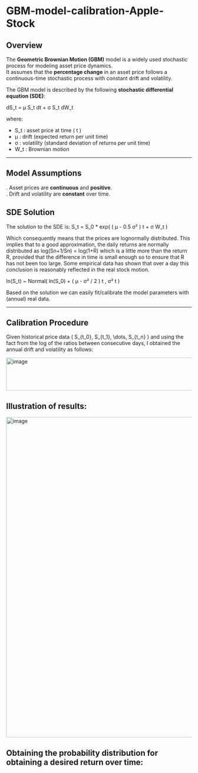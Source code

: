# GBM-model-calibration-Apple-Stock
## Overview
The **Geometric Brownian Motion (GBM)** model is a widely used stochastic process for modeling asset price dynamics.  
It assumes that the **percentage change** in an asset price follows a continuous-time stochastic process with constant drift and volatility.

The GBM model is described by the following **stochastic differential equation (SDE)**:

 dS_t = μ S_t dt + σ S_t dW_t

where:
-  S_t : asset price at time \( t \)  
-  μ : drift (expected return per unit time)  
-  σ : volatility (standard deviation of returns per unit time)  
-  W_t : Brownian motion

---

## Model Assumptions
. Asset prices are **continuous** and **positive**.  
. Drift and volatility are **constant** over time.  
  
## SDE Solution
The solution to the SDE is:
S_t = S_0 * exp( ( μ - 0.5 σ² ) t + σ W_t )

Which consequently means that the prices are lognormally distributed. This implies that to a good approximation, the daily returns are normally distributed as log(Sn+1/Sn) = log(1+R) which is a little more than the return R, provided that the difference in time is small enough so to ensure that R has not been too large. Some empirical data has shown that over a day this conclusion is reasonably reflected in the real stock motion.

ln(S_t) ~ Normal( ln(S_0) + ( μ - σ² / 2 ) t ,  σ² t )

Based on the solution we can easily fit/calibrate the model parameters with (annual) real data.

---

## Calibration Procedure
Given historical price data \( S_{t_0}, S_{t_1}, \dots, S_{t_n} \) and using the fact from the log of the ratios between consecutive days, I obtained the annual drift and volatility as follows:

<img width="649" height="89" alt="image" src="https://github.com/user-attachments/assets/ee300bb7-5020-4572-a0aa-2d9210910637" />

## Illustration of results:

<img width="1675" height="867" alt="image" src="https://github.com/user-attachments/assets/a44c9cde-95aa-4d58-970a-96f207bdeaa2" />


## Obtaining the probability distribution for obtaining a desired return over time:


